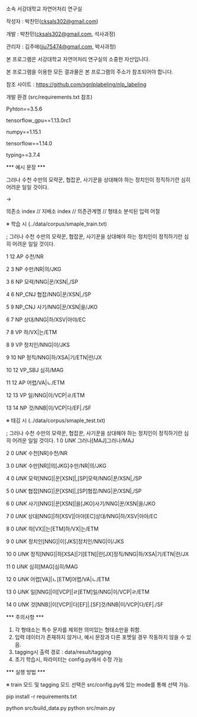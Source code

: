 소속 서강대학교 자연어처리 연구실

작성자 : 박찬민(cksals302@gmail.com)

개발 : 박찬민(cksals302@gmail.com, 석사과정)

관리자 : 김주애(jju75474@gmail.com, 박사과정)

본 프로그램은 서강대학교 자연어처리 연구실의 소중한 자산입니다.

본 프로그램을 이용한 모든 결과물은 본 프로그램의 주소가 참조되어야 합니다.

참조 사이트 : https://github.com/sgnlplabeling/nlp_labeling

개발 환경 (src/requirements.txt 참조)


Pyhton==3.5.6

tensorflow_gpu==1.13.0rc1

numpy==1.15.1

tensorflow==1.14.0

typing==3.7.4



*** 예시 문장 ***
 
 그러나 수천 수만의 모략꾼, 협잡꾼, 사기꾼을 상대해야 하는 정치인이 정직하기란 심히 어려운 일일 것이다.
 
 ->
 
의존소 index // 지배소 index // 의존관계명 // 형태소 분석된 입력 어절
 
 ※ 학습 시 (../data/corpus/smaple_train.txt)

 ; 그러나 수천 수만의 모략꾼, 협잡꾼, 사기꾼을 상대해야 하는 정치인이 정직하기란 심히 어려운 일일 것이다.
 
1	12	AP	수천/NR

2	3	NP	수만/NR|의/JKG

3	6	NP	모략/NNG|꾼/XSN|,/SP

4	6	NP_CNJ	협잡/NNG|꾼/XSN|,/SP

5	9	NP_CNJ	사기/NNG|꾼/XSN|을/JKO

6	7	NP	상대/NNG|하/XSV|아야/EC

7	8	VP	하/VX|는/ETM

8	9	VP	정치인/NNG|이/JKS

9	10	NP	정직/NNG|하/XSA|기/ETN|란/JX

10	12	VP_SBJ	심히/MAG

11	12	AP	어렵/VA|ㄴ/ETM

12	13	VP	일/NNG|이/VCP|ㄹ/ETM

13	14	NP	것/NNB|이/VCP|다/EF|./SF


 
 ※ 태깅 시 (../data/corpus/smaple_test.txt)
 
; 그러나 수천 수만의 모략꾼, 협잡꾼, 사기꾼을 상대해야 하는 정치인이 정직하기란 심히 어려운 일일 것이다.
1	0	$UNK$		그러나[MAJ]그러나/MAJ

2	0	$UNK$		수천[NR]수천/NR

3	0	$UNK$		수만[NR]|의[JKG]수만/NR|의/JKG

4	0	$UNK$		모략[NNG]|꾼[XSN]|,[SP]모략/NNG|꾼/XSN|,/SP

5	0	$UNK$		협잡[NNG]|꾼[XSN]|,[SP]협잡/NNG|꾼/XSN|,/SP

6	0	$UNK$		사기[NNG]|꾼[XSN]|을[JKO]사기/NNG|꾼/XSN|을/JKO

7	0	$UNK$		상대[NNG]|하[XSV]|아야[EC]상대/NNG|하/XSV|아야/EC

8	0	$UNK$		하[VX]|는[ETM]하/VX|는/ETM

9	0	$UNK$		정치인[NNG]|이[JKS]정치인/NNG|이/JKS

10	0	$UNK$		정직[NNG]|하[XSA]|기[ETN]|란[JX]정직/NNG|하/XSA|기/ETN|란/JX

11	0	$UNK$		심히[MAG]심히/MAG

12	0	$UNK$		어렵[VA]|ㄴ[ETM]어렵/VA|ㄴ/ETM

13	0	$UNK$		일[NNG]|이[VCP]|ㄹ[ETM]일/NNG|이/VCP|ㄹ/ETM

14	0	$UNK$		것[NNB]|이[VCP]|다[EF]|.[SF]것/NNB|이/VCP|다/EF|./SF


*** 주의사항 ***

 1. 각 형태소는 특수 문자를 제외한 의미있는 형태소만을 취함.
 2. 입력 데이터가 존재하지 않거나, 예시 문장과 다른 포멧일 경우 작동하지 않을 수 있음.
 3. tagging시 출력 경로 : data/result/tagging
 4. 초기 학습시, 파라미터는 config.py에서 수정 가능
 
*** 실행 방법 ***
 
 ※ train 모드 및 tagging 모드 선택은 src/config.py에 있는 mode를 통해 선택 가능.
 
 pip install -r requirements.txt
 
 python src/build_data.py
 python src/main.py